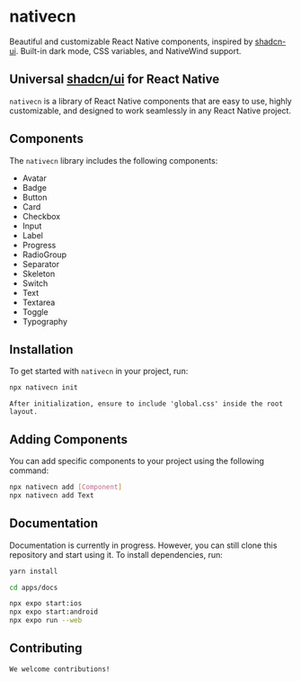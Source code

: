 # nativecn

Beautiful and customizable React Native components, inspired by [shadcn-ui](https://github.com/shadcn-ui/ui). Built-in dark mode, CSS variables, and NativeWind support.

## Universal [shadcn/ui](https://ui.shadcn.com) for React Native

`nativecn` is a library of React Native components that are easy to use, highly customizable, and designed to work seamlessly in any React Native project.

## Components

The `nativecn` library includes the following components:

- Avatar
- Badge
- Button
- Card
- Checkbox
- Input
- Label
- Progress
- RadioGroup
- Separator
- Skeleton
- Switch
- Text
- Textarea
- Toggle
- Typography

## Installation

To get started with `nativecn` in your project, run:

```bash
npx nativecn init
```

`After initialization, ensure to include 'global.css' inside the root layout.`

## Adding Components
You can add specific components to your project using the following command:

```bash
npx nativecn add [Component]
npx nativecn add Text
```

## Documentation
Documentation is currently in progress. However, you can still clone this repository and start using it.
To install dependencies, run:

```bash
yarn install

cd apps/docs

npx expo start:ios
npx expo start:android
npx expo run --web
```

## Contributing
```markdown
We welcome contributions!
```
